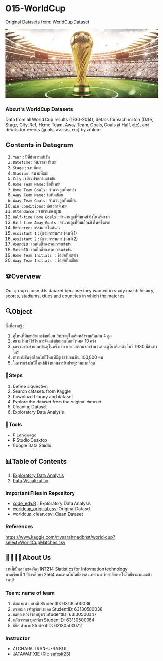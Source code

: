 # 015-WorldCup

Original Datasets from: [WorldCup Dataset](https://www.kaggle.com/mysarahmadbhat/world-cup?select=WorldCupMatches.csv)

![WorldCup](https://github.com/sit-2021-int214/015-WorldCup/blob/master/1.jpeg)

### About's WorldCup Datasets

Data from all World Cup results (1930-2014), details for each match (Date, Stage, City, Ref, Home Team, Away Team, Goals, Goals at Half, etc), and details for events (goals, assists, etc) by athlete.

## Contents in Datagram
1. `Year` : ปีที่ทำการแข่งขัน
2. `Datetime` : วัน/เวลา ที่เตะ
3. `Stage` : รอบที่เตะ
4. `Stadium` : สนามที่เตะ
5. `City` : เมืองที่่จัดการแข่งขัน
6. `Home Team Name` : ชื่อที่เหย้า 
7. `Home Team Goals` : จำนวนลูกทีมเหย้า 
8. `Away Team Name` : ชื่อทีมเยือน
9. `Away Team Goals` : จำนวนลูกทีมเยือน
10. `Win Conditions` : ต่อเวลาพิเศษ
11. `Attendance` : จำนวนของผู้ชม
12. `Half-time Home Goals` : จำนวนลูกที่ทีมเหย้ายิงในครึ่งแรก
13. `Half-time Away Goals` : จำนวนลูกที่ทีมเยือนยิงในครึ่งแรก
14. `Refeeree` : กรรมการในสนาม
15. `Assistant 1` : ผู้ช่วยกรรมการ (คนที่ 1)
16. `Assistant 2` : ผู้ช่วยกรรมการ (คนที่ 2)
17. `RoundID` : เลขไอดีของรอบการแข่งขัน
18. `MatchID` : เลขไอดีของรอบการแข่งขัน
19. `Home Team Initials ` : ชื่อย่อทีมเหย้า
21. `Away Team Initials ` : ชื่อย่อทีมเยือน

## ⚽Overview

Our group chose this dataset because they wanted to study match history, scores, stadiums, cities and countries in which the matches

## 🔍Object
สิ่งที่อยากรู้ :

1. คู่ไหนที่ทีมเหย้าและทีมเยือน ยิงประตูในครึ่งหลังรวมกันเกิน 4 ลูก
2. สนามไหนที่ใช้ในการจัดแข่งขันบอลโลกทั้งหมด 10 ครั้ง
3. ผลรวมของจำนวนประตูในครึ่งแรก และ ผลรวมของจำนวนประตูในครึ่งหลัง ในปี 1930 มีค่าเท่าไหร่
4. การแข่งขันฟุตโลกในปีไหนที่มีผู้เข้ารับชมเกิน 100,000 คน
5. ในการแข่งขันปีไหนที่มีจำนวนการยิงประตูรวมมากที่สุด

### 📌Steps

1. Define a question
2. Search datasets from Kaggle
3. Download Library and dataset
4. Explore the dataset from the original dataset
5. Cleaning Dataset
6. Exploratory Data Analysis

### 📝Tools

- R Language
- R Studio Desktop
- Google Data Studio

## 📊Table of Contents

1. [Exploratory Data Analysis](./01.explore.md)
2. [Data Visualization](https://github.com/sit-2021-int214/015-WorldCup/blob/master/DataStudio/worldcup-group15.pdf)

### Important Files in Repository

- [code_eda.R](./worldcup.R) : Exploratory Data Analysis
- [worldcup_original.csv](./WorldCupMatches.csv): Original Dataset
- [worldcup_clean.csv](./worldcupclean.csv): Clean Dataset

### References

https://www.kaggle.com/mysarahmadbhat/world-cup?select=WorldCupMatches.csv

## 🙍‍♂️🙍‍♀️About Us

งานนี้เป็นส่วนของวิชา INT214 Statistics for Information technology <br/> ภาคเรียนที่ 1 ปีการศึกษา 2564 คณะเทคโนโลยีสารสนเทศ มหาวิทยาลัยเทคโนโลยีพระจอมเกล้าธนบุรี

### Team: name of team

1. ณิชกานต์ ปาสาณี StudentID: 63130500036
2. ดวงกมล เจริญวัฒนมงคล StudentID: 63130500038
3. ธนดล หวังศิริสมบูรณ์ StudentID: 63130500047
4. นภัสวรรณ บุตรวัตร StudentID: 63130500064
5. นิธิศ ลำพาย StudentID: 63130500072

### Instructor

- ATCHARA TRAN-U-RAIKUL
- JATAWAT XIE (Git: [safesit23](https://github.com/safesit23))
